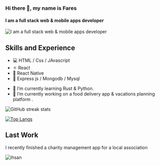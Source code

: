 ### Hi there 👋, my name is Fares
#### I am a full stack web & mobile apps developer
![I am a full stack web & mobile apps developer](https://media-exp1.licdn.com/dms/image/C4E16AQF_kh1Gc0oIUQ/profile-displaybackgroundimage-shrink_350_1400/0/1658762566924?e=1665014400&v=beta&t=moiDzZTnp__MR7bRSI72DgxHnFFavAsKEmN6b10Hfys)


## Skills and Experience
* 💻 HTML / Css / JAvascript
* ⚛️ React
* 📱 React Native
* 🤖 Express js / Mongodb / Mysql

- 🔭 I’m currently learning Rust & Python.
- 🌱  I’m currently working on a food delivery app & vacations planning platform .

![GitHub streak stats](https://github-readme-streak-stats.herokuapp.com/?user=faresharmali)  

[![Top Langs](https://github-readme-stats.vercel.app/api/top-langs/?username=faresharmali)](https://github.com/anuraghazra/github-readme-stats)

## Last Work 

I recently finished a charity management app for a local association 

![ihsan]([https://media-exp1.licdn.com/dms/image/C4E16AQF_kh1Gc0oIUQ/profile-displaybackgroundimage-shrink_350_1400/0/1658762566924?e=1665014400&v=beta&t=moiDzZTnp__MR7bRSI72DgxHnFFavAsKEmN6b10Hfys](https://firebasestorage.googleapis.com/v0/b/ihsan-57dbc.appspot.com/o/ihsan.png?alt=media&token=65677205-38f5-4028-937b-906d77eb11e5))


